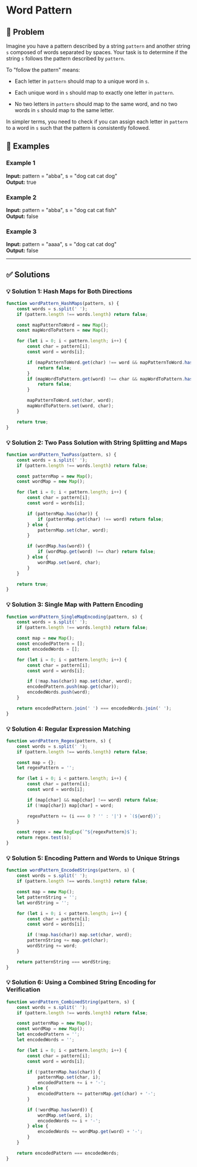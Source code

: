 # Word Pattern

## 📝 Problem

Imagine you have a pattern described by a string `pattern` and another string `s` composed of words separated by spaces. Your task is to determine if the string `s` follows the pattern described by `pattern`.

To "follow the pattern" means:

*   Each letter in `pattern` should map to a unique word in `s`.
    
*   Each unique word in `s` should map to exactly one letter in `pattern`.
    
*   No two letters in `pattern` should map to the same word, and no two words in `s` should map to the same letter.
    

In simpler terms, you need to check if you can assign each letter in `pattern` to a word in `s` such that the pattern is consistently followed.


## 📌 Examples

### Example 1

**Input:** pattern = "abba", s = "dog cat cat dog"  
**Output:** true

### Example 2

**Input:** pattern = "abba", s = "dog cat cat fish"  
**Output:** false

### Example 3

**Input:** pattern = "aaaa", s = "dog cat cat dog"  
**Output:** false

---

## ✅ Solutions

### 💡 Solution 1: Hash Maps for Both Directions

```javascript
function wordPattern_HashMaps(pattern, s) {
    const words = s.split(' ');
    if (pattern.length !== words.length) return false;

    const mapPatternToWord = new Map();
    const mapWordToPattern = new Map();

    for (let i = 0; i < pattern.length; i++) {
        const char = pattern[i];
        const word = words[i];

        if (mapPatternToWord.get(char) !== word && mapPatternToWord.has(char)) {
            return false;
        }
        if (mapWordToPattern.get(word) !== char && mapWordToPattern.has(word)) {
            return false;
        }

        mapPatternToWord.set(char, word);
        mapWordToPattern.set(word, char);
    }

    return true;
}
```

### 💡 Solution 2: Two Pass Solution with String Splitting and Maps

```javascript
function wordPattern_TwoPass(pattern, s) {
    const words = s.split(' ');
    if (pattern.length !== words.length) return false;

    const patternMap = new Map();
    const wordMap = new Map();

    for (let i = 0; i < pattern.length; i++) {
        const char = pattern[i];
        const word = words[i];

        if (patternMap.has(char)) {
            if (patternMap.get(char) !== word) return false;
        } else {
            patternMap.set(char, word);
        }

        if (wordMap.has(word)) {
            if (wordMap.get(word) !== char) return false;
        } else {
            wordMap.set(word, char);
        }
    }

    return true;
}
```

### 💡 Solution 3: Single Map with Pattern Encoding

```javascript
function wordPattern_SingleMapEncoding(pattern, s) {
    const words = s.split(' ');
    if (pattern.length !== words.length) return false;

    const map = new Map();
    const encodedPattern = [];
    const encodedWords = [];

    for (let i = 0; i < pattern.length; i++) {
        const char = pattern[i];
        const word = words[i];

        if (!map.has(char)) map.set(char, word);
        encodedPattern.push(map.get(char));
        encodedWords.push(word);
    }

    return encodedPattern.join(' ') === encodedWords.join(' ');
}
```

### 💡 Solution 4: Regular Expression Matching

```javascript
function wordPattern_Regex(pattern, s) {
    const words = s.split(' ');
    if (pattern.length !== words.length) return false;

    const map = {};
    let regexPattern = '';

    for (let i = 0; i < pattern.length; i++) {
        const char = pattern[i];
        const word = words[i];

        if (map[char] && map[char] !== word) return false;
        if (!map[char]) map[char] = word;

        regexPattern += (i === 0 ? '' : '|') + `(${word})`;
    }

    const regex = new RegExp(`^${regexPattern}$`);
    return regex.test(s);
}
```

### 💡 Solution 5: Encoding Pattern and Words to Unique Strings

```javascript
function wordPattern_EncodedStrings(pattern, s) {
    const words = s.split(' ');
    if (pattern.length !== words.length) return false;

    const map = new Map();
    let patternString = '';
    let wordString = '';

    for (let i = 0; i < pattern.length; i++) {
        const char = pattern[i];
        const word = words[i];

        if (!map.has(char)) map.set(char, word);
        patternString += map.get(char);
        wordString += word;
    }

    return patternString === wordString;
}
```

### 💡 Solution 6: Using a Combined String Encoding for Verification

```javascript
function wordPattern_CombinedString(pattern, s) {
    const words = s.split(' ');
    if (pattern.length !== words.length) return false;

    const patternMap = new Map();
    const wordMap = new Map();
    let encodedPattern = '';
    let encodedWords = '';

    for (let i = 0; i < pattern.length; i++) {
        const char = pattern[i];
        const word = words[i];

        if (!patternMap.has(char)) {
            patternMap.set(char, i);
            encodedPattern += i + '-';
        } else {
            encodedPattern += patternMap.get(char) + '-';
        }

        if (!wordMap.has(word)) {
            wordMap.set(word, i);
            encodedWords += i + '-';
        } else {
            encodedWords += wordMap.get(word) + '-';
        }
    }

    return encodedPattern === encodedWords;
}
```